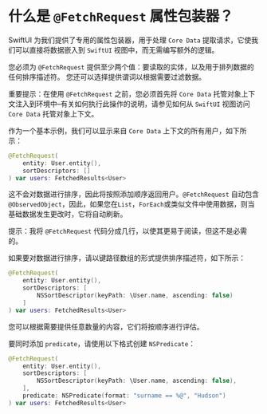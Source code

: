 什么是 `@FetchRequest` 属性包装器？
===

SwiftUI 为我们提供了专用的属性包装器，用于处理 `Core Data` 提取请求，它使我们可以直接将数据嵌入到 `SwiftUI` 视图中，而无需编写额外的逻辑。

您必须为 `@FetchRequest` 提供至少两个值：要读取的实体，以及用于排列数据的任何排序描述符。 您还可以选择提供谓词以根据需要过滤数据。

重要提示：在使用 `@FetchRequest` 之前，您必须首先将 `Core Data` 托管对象上下文注入到环境中–有关如何执行此操作的说明，请参见如何从 `SwiftUI` 视图访问 `Core Data` 托管对象上下文。

作为一个基本示例，我们可以显示来自 `Core Data` 上下文的所有用户，如下所示：

```swift
@FetchRequest(
    entity: User.entity(),
    sortDescriptors: []
) var users: FetchedResults<User>
```

这不会对数据进行排序，因此将按照添加顺序返回用户。`@FetchRequest` 自动包含 `@ObservedObject`，因此，如果您在`List`，`ForEach`或类似文件中使用数据，则当基础数据发生更改时，它将自动刷新。

提示：我将 `@FetchRequest` 代码分成几行，以使其更易于阅读，但这不是必需的。

如果要对数据进行排序，请以键路径数组的形式提供排序描述符，如下所示：

```swift
@FetchRequest(
    entity: User.entity(), 
    sortDescriptors: [
        NSSortDescriptor(keyPath: \User.name, ascending: false)
    ]
) var users: FetchedResults<User>
```

您可以根据需要提供任意数量的内容，它们将按顺序进行评估。

要同时添加 `predicate`，请使用以下格式创建 `NSPredicate`：

```swift
@FetchRequest(
    entity: User.entity(),
    sortDescriptors: [
        NSSortDescriptor(keyPath: \User.name, ascending: false),
    ],
    predicate: NSPredicate(format: "surname == %@", "Hudson")
) var users: FetchedResults<User>
```
